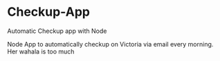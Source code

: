 # Checkup-App
Automatic Checkup app with Node

Node App to automatically checkup on Victoria via email every morning. Her wahala is too much
